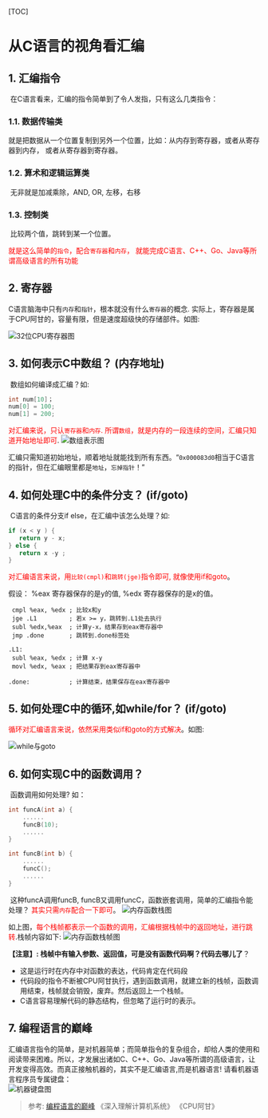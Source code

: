 [TOC]

# 从C语言的视角看汇编

##  1. 汇编指令
​	在C语言看来，汇编的指令简单到了令人发指，只有这么几类指令：

###  1.1. 数据传输类
​	就是把数据从一个位置复制到另外一个位置，比如：从内存到寄存器，或者从寄存器到内存， 或者从寄存器到寄存器。

###  1.2. 算术和逻辑运算类
​	无非就是加减乘除，AND, OR, 左移，右移

###  1.3. 控制类
​	比较两个值，跳转到某一个位置。

​	<font color=red>就是这么简单的`指令`，配合`寄存器`和`内存`， 就能完成C语言、C++、Go、Java等所谓高级语言的所有功能</font>

##  2. 寄存器
​	C语言脑海中只有`内存`和`指针`，根本就没有什么`寄存器`的概念. 实际上，寄存器是属于CPU阿甘的，容量有限，但是速度超级快的存储部件。如图:

 ![32位CPU寄存器图](images/32位CPU寄存器.jpg)

##  3. 如何表示C中数组？ (内存地址)
​	数组如何编译成汇编？如:  
```c
int num[10]；
num[0] = 100;
num[1] = 200;
```

<font color=red>	对汇编来说，只认`寄存器`和`内存`. 所谓`数组`，就是内存的一段连续的空间，汇编只知道开始地址即可</font>.
![数组表示图](images/数组.jpg)  

​	汇编只需知道初始地址，顺着地址就能找到所有东西。“`0x000083d0`相当于C语言的指针，但在汇编眼里都是`地址`，`忘掉指针`！”

##  4. 如何处理C中的条件分支？ (if/goto)
​	C语言的条件分支if else，在汇编中该怎么处理？如:  
```c
if (x < y ) {
   return y - x;
} else {
   return x -y ;
}
```

<font color=red>对汇编语言来说，用`比较(cmpl)`和`跳转(jge)`指令即可, 就像使用if和goto</font>。  

假设：
%eax 寄存器保存的是y的值, 
%edx 寄存器保存的是x的值。

```assembly
 cmpl %eax, %edx ; 比较x和y
 jge .L1         ; 若x >= y，跳转到.L1处去执行
 subl %edx,%eax  ; 计算y-x，结果存到eax寄存器中
 jmp .done       ; 跳转到.done标签处

.L1:
 subl %eax, %edx ; 计算 x-y
 movl %edx, %eax ; 把结果存到eax寄存器中

.done:           ; 计算结束，结果保存在eax寄存器中
```

##  5. 如何处理C中的循环,如while/for？ (if/goto)
<font color=red>	循环对汇编语言来说，依然采用类似if和goto的方式解决</font>。如图:  

![while与goto](images/while与goto.jpg)

##  6. 如何实现C中的函数调用？
​	函数调用如何处理? 如：  
```c
int funcA(int a) {
    ......
    funcB(10);
    ......
}

int funcB(int b) {
    ......
    funcC();
    ......
}
```

​	这种funcA调用funcB, funcB又调用funcC，函数嵌套调用，简单的汇编指令能处理？ <font color=red>其实只需`内存`配合一下即可</font>。
![内存函数栈图](images/内存函数栈.jpg)  

​	如上图，<font color=red>每个栈帧都表示一个函数的调用，汇编根据栈帧中的返回地址，进行跳转</font>.栈帧内容如下:
![内存函数栈帧图](images/内存函数栈帧.jpg)   

**【注意】: 栈帧中有输入参数、返回值，可是没有函数代码啊？代码去哪儿了**？  

* 这是运行时在内存中对函数的表达，代码肯定在代码段
* 代码段的指令不断被CPU阿甘执行，遇到函数调用，就建立新的栈帧，函数调用结束，栈帧就会销毁，废弃。然后返回上一个栈帧。
* C语言容易理解代码的静态结构，但忽略了运行时的表示。

##  7. 编程语言的巅峰
​	汇编语言指令的简单，是对机器简单；而简单指令的复杂组合，却给人类的使用和阅读带来困难。所以，才发展出诸如C、C++、Go、Java等所谓的高级语言，让开发变得高效。而真正接触机器的，其实不是汇编语言,而是机器语言! 请看机器语言程序员专属键盘：  
![机器键盘图](images/机器键盘.jpg) 


> 参考: 
> [编程语言的巅峰](https://www.toutiao.com/a6630398018296234509/?tt_from=weixin&utm_campaign=client_share&wxshare_count=1&timestamp=1546231945&app=news_article&utm_source=weixin&iid=52335320468&utm_medium=toutiao_ios&group_id=6630398018296234509) 
> 《深入理解计算机系统》
> 《CPU阿甘》